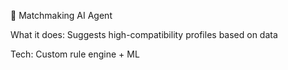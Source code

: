 🤖 Matchmaking AI Agent

What it does:
Suggests high-compatibility profiles based on data

Tech:
Custom rule engine + ML
